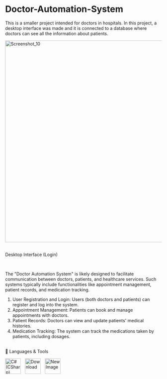# Doctor-Automation-System

This is a smaller project intended for doctors in hospitals. In this project, a desktop interface was made and it is connected to a database where doctors can see all the information about patients.


<img width="648" alt="Screenshot_10" src="https://github.com/user-attachments/assets/b46cd2f7-7156-4095-b211-cfda09649a66"> <br><br>

<p>Desktop Interface (Login)</p><br>

The "Doctor Automation System" is likely designed to facilitate communication between doctors, patients, and healthcare services. Such systems typically include functionalities like appointment management, patient records, and medication tracking.<br>

1. User Registration and Login: Users (both doctors and patients) can register and log into the system.
2. Appointment Management: Patients can book and manage appointments with doctors.
3. Patient Records: Doctors can view and update patients' medical histories.
4. Medication Tracking: The system can track the medications taken by patients, including dosages.
<br><br>

🧰 Languages & Tools

<img src="https://github.com/user-attachments/assets/06d94456-244c-4e4d-bf60-45d456418158" width="50" height="50" alt="C# (CSharp)" style="margin-right: 10px;">
<img src="https://github.com/user-attachments/assets/f05570ca-e4ac-4a2d-9c5d-f90ebd674ee8" width="50" height="50" alt="Download" style="margin-right: 10px;">
<img src="https://github.com/user-attachments/assets/68c3dafc-786e-4545-9ec9-f1091b648f6e" width="50" height="50" alt="New Image">
